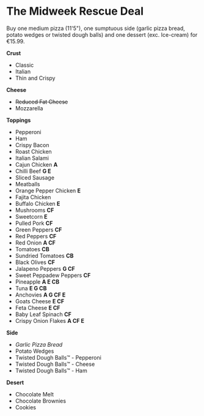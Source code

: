 # The Midweek Rescue Deal
Buy one medium pizza (11'5"), one sumptuous side (garlic pizza bread, potato wedges or twisted dough balls) and one dessert (exc. Ice-cream) for €15.99.

**Crust**
- Classic
- Italian
- Thin and Crispy

**Cheese**
- ~~Reduced Fat Cheese~~
- Mozzarella

**Toppings**
- Pepperoni
- Ham
- Crispy Bacon
- Roast Chicken
- Italian Salami
- Cajun Chicken **A**
- Chilli Beef **G E**
- Sliced Sausage
- Meatballs
- Orange Pepper Chicken **E**
- Fajita Chicken
- Buffalo Chicken **E**
- Mushrooms **CF**
- Sweetcorn **E**
- Pulled Pork **CF**
- Green Peppers **CF**
- Red Peppers **CF**
- Red Onion **A CF**
- Tomatoes **CB**
- Sundried Tomatoes **CB**
- Black Olives **CF**
- Jalapeno Peppers **G CF**
- Sweet Peppadew Peppers **CF**
- Pineapple **A E CB**
- Tuna **E G CB**
- Anchovies **A G CF E**
- Goats Cheese **E CF**
- Feta Cheese **E CF**
- Baby Leaf Spinach **CF**
- Crispy Onion Flakes **A CF E**


**Side**
- *Garlic Pizza Bread*
- Potato Wedges
- Twisted Dough Balls™ - Pepperoni
- Twisted Dough Balls™ - Cheese
- Twisted Dough Balls™ - Ham

**Desert**
- Chocolate Melt
- Chocolate Brownies
- Cookies
